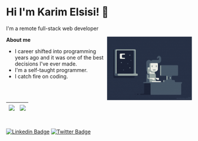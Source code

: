 <h1>Hi I'm Karim Elsisi! 👋</h1>

I'm a remote full-stack web developer 

<img align='right' src="./programmer.gif" width="230">

**About me**


- I career shifted into programming years ago and it was one of the best decisions I've ever made.
- I'm a self-taught programmer.
- I catch fire on coding.

<br/><br/>

| <a href="https://github.com/K-Mo2"><img align="center" src="https://github-readme-stats.vercel.app/api/top-langs/?username=K-Mo2&layout=compact" /></a> | <a href="https://github.com/K-Mo2"><img align="center" src="https://github-readme-stats.vercel.app/api?username=K-Mo2&show_icons=true&include_all_commits=true&theme=midnight-purple" /></a> |
| ------------- | ------------- |

<br/>

[![Linkedin Badge](https://img.shields.io/badge/-Karim%20Elsisi-blue?style=flat-square&logo=Linkedin&logoColor=white&link=https://www.linkedin.com/in/karim-elsisi-6a956b190/)](https://www.linkedin.com/in/karim-elsisi-6a956b190/)
[![Twitter Badge](https://img.shields.io/badge/-@Karim%20Elsisi-1ca0f1?style=flat-square&labelColor=1ca0f1&logo=twitter&logoColor=white&link=https://twitter.com/karim4mo)](https://twitter.com/karim4mo)
<!--
**K-Mo2/K-Mo2** is a ✨ _special_ ✨ repository because its `README.md` (this file) appears on your GitHub profile.

Here are some ideas to get you started:

- 🔭 I’m currently working on ...
- 🌱 I’m currently learning ...
- 👯 I’m looking to collaborate on ...
- 🤔 I’m looking for help with ...
- 💬 Ask me about ...
- 📫 How to reach me: ...
- 😄 Pronouns: ...
- ⚡ Fun fact: ...
-->
